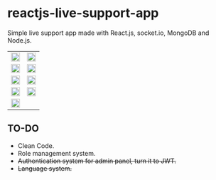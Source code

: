 # reactjs-live-support-app

<p>Simple live support app made with React.js, socket.io, MongoDB and Node.js.</p>

<table>
  <tr>
    <td><img src="https://github.com/Muharrem-Yildirim/reactjs-live-support-system/blob/main/screenshots/1.png?raw=true"  width = "100%"></td>
    <td> <img src="https://github.com/Muharrem-Yildirim/reactjs-live-support-system/blob/main/screenshots/2.png?raw=true"  width = "100%"></td>
   </tr> 
   <tr>
    <td> <img src="https://github.com/Muharrem-Yildirim/reactjs-live-support-system/blob/main/screenshots/3.png?raw=true"  width = "100%"></td>
    <td> <img src="https://github.com/Muharrem-Yildirim/reactjs-live-support-system/blob/main/screenshots/4.png?raw=true"  width = "100%"></td>
  </tr>
     <tr>
    <td> <img src="https://github.com/Muharrem-Yildirim/reactjs-live-support-system/blob/main/screenshots/5.png?raw=true"  width = "100%"></td>
    <td> <img src="https://github.com/Muharrem-Yildirim/reactjs-live-support-system/blob/main/screenshots/6.png?raw=true"  width = "100%"></td>
  </tr>
  <tr>
    <td> <img src="https://github.com/Muharrem-Yildirim/reactjs-live-support-system/blob/main/screenshots/7.png?raw=true"  width = "100%"></td>
    <td> <img src="https://github.com/Muharrem-Yildirim/reactjs-live-support-system/blob/main/screenshots/8.png?raw=true"  width = "100%"></td>
  </tr>
    <tr>
    <td> <img src="https://github.com/Muharrem-Yildirim/reactjs-live-support-system/blob/main/screenshots/9.jpg?raw=true"  width = "100%"></td>
  </tr>
</table>

## TO-DO

- Clean Code.
- Role management system.
- <s>Authentication system for admin panel, turn it to JWT.</s>
- <s>Language system.</s>
